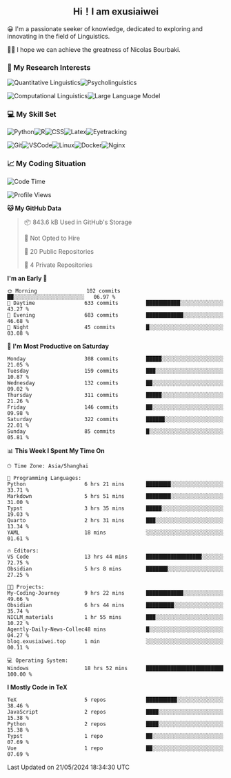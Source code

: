   

## <div align="center">Hi！I am exusiaiwei</div>  

😀 I'm a passionate seeker of knowledge, dedicated to exploring and innovating in the field of Linguistics.

🙋‍♂️ I hope we can achieve the greatness of Nicolas Bourbaki.

### 🔬 My Research Interests  

![Quantitative Linguistics](https://img.shields.io/badge/Quantitative%20Linguistics-%230072CC.svg?&style=for-the-badge&logo=appveyor&logoColor=white)![Psycholinguistics](https://img.shields.io/badge/Psycholinguistics-%2301a3a1.svg?&style=for-the-badge&logo=AWS%20Amplify&logoColor=white)

![Computational Linguistics](https://img.shields.io/badge/Computational%20Linguistics-%231877F2.svg?&style=for-the-badge&logo=Markdown&logoColor=white)![Large Language Model](https://img.shields.io/badge/Large%20Language%20Model-%23F76300.svg?&style=for-the-badge&logo=Android&logoColor=white)

### 💻 My Skill Set

![Python](https://img.shields.io/badge/Python-%2314354C.svg?style=for-the-badge&logo=python&logoColor=white&color=2AB3E3)![R](https://img.shields.io/badge/-R-276DC3?style=for-the-badge&logo=r&logoColor=white)![CSS](https://img.shields.io/badge/-CSS-1572B6?style=for-the-badge&logo=css3&logoColor=white)![Latex](https://img.shields.io/badge/-Latex-008080?style=for-the-badge&logo=latex&logoColor=white)![Eyetracking](https://img.shields.io/badge/Eyetracking-%230078D6?style=for-the-badge&logo=SearXNG&logoColor=#3050FF)

![Git](https://img.shields.io/badge/-Git-F05032?style=for-the-badge&logo=git&logoColor=white)![VSCode](https://img.shields.io/badge/-VSCode-007ACC?style=for-the-badge&logo=visual-studio-code&logoColor=white)![Linux](https://img.shields.io/badge/-Linux-FCC624?style=for-the-badge&logo=linux&logoColor=black)![Docker](https://img.shields.io/badge/-Docker-2496ED?style=for-the-badge&logo=docker&logoColor=white)![Nginx](https://img.shields.io/badge/-Nginx-009639?style=for-the-badge&logo=nginx&logoColor=white)

### 📈 My Coding Situation

<!--START_SECTION:waka-->
![Code Time](http://img.shields.io/badge/Code%20Time-153%20hrs%2024%20mins-blue)

![Profile Views](http://img.shields.io/badge/Profile%20Views-0-blue)

**🐱 My GitHub Data** 

> 📦 843.6 kB Used in GitHub's Storage 
 > 
> 🚫 Not Opted to Hire
 > 
> 📜 20 Public Repositories 
 > 
> 🔑 4 Private Repositories 
 > 
**I'm an Early 🐤** 

```text
🌞 Morning                102 commits         ██░░░░░░░░░░░░░░░░░░░░░░░   06.97 % 
🌆 Daytime                633 commits         ███████████░░░░░░░░░░░░░░   43.27 % 
🌃 Evening                683 commits         ████████████░░░░░░░░░░░░░   46.68 % 
🌙 Night                  45 commits          █░░░░░░░░░░░░░░░░░░░░░░░░   03.08 % 
```
📅 **I'm Most Productive on Saturday** 

```text
Monday                   308 commits         █████░░░░░░░░░░░░░░░░░░░░   21.05 % 
Tuesday                  159 commits         ███░░░░░░░░░░░░░░░░░░░░░░   10.87 % 
Wednesday                132 commits         ██░░░░░░░░░░░░░░░░░░░░░░░   09.02 % 
Thursday                 311 commits         █████░░░░░░░░░░░░░░░░░░░░   21.26 % 
Friday                   146 commits         ██░░░░░░░░░░░░░░░░░░░░░░░   09.98 % 
Saturday                 322 commits         ██████░░░░░░░░░░░░░░░░░░░   22.01 % 
Sunday                   85 commits          █░░░░░░░░░░░░░░░░░░░░░░░░   05.81 % 
```


📊 **This Week I Spent My Time On** 

```text
🕑︎ Time Zone: Asia/Shanghai

💬 Programming Languages: 
Python                   6 hrs 21 mins       ████████░░░░░░░░░░░░░░░░░   33.71 % 
Markdown                 5 hrs 51 mins       ████████░░░░░░░░░░░░░░░░░   31.00 % 
Typst                    3 hrs 35 mins       █████░░░░░░░░░░░░░░░░░░░░   19.03 % 
Quarto                   2 hrs 31 mins       ███░░░░░░░░░░░░░░░░░░░░░░   13.34 % 
YAML                     18 mins             ░░░░░░░░░░░░░░░░░░░░░░░░░   01.61 % 

🔥 Editors: 
VS Code                  13 hrs 44 mins      ██████████████████░░░░░░░   72.75 % 
Obsidian                 5 hrs 8 mins        ███████░░░░░░░░░░░░░░░░░░   27.25 % 

🐱‍💻 Projects: 
My-Coding-Journey        9 hrs 22 mins       ████████████░░░░░░░░░░░░░   49.66 % 
Obsidian                 6 hrs 44 mins       █████████░░░░░░░░░░░░░░░░   35.74 % 
NICLM_materials          1 hr 55 mins        ███░░░░░░░░░░░░░░░░░░░░░░   10.22 % 
Agently-Daily-News-Collec48 mins             █░░░░░░░░░░░░░░░░░░░░░░░░   04.27 % 
blog.exusiaiwei.top      1 min               ░░░░░░░░░░░░░░░░░░░░░░░░░   00.11 % 

💻 Operating System: 
Windows                  18 hrs 52 mins      █████████████████████████   100.00 % 
```

**I Mostly Code in TeX** 

```text
TeX                      5 repos             ██████████░░░░░░░░░░░░░░░   38.46 % 
JavaScript               2 repos             ████░░░░░░░░░░░░░░░░░░░░░   15.38 % 
Python                   2 repos             ████░░░░░░░░░░░░░░░░░░░░░   15.38 % 
Typst                    1 repo              ██░░░░░░░░░░░░░░░░░░░░░░░   07.69 % 
Vue                      1 repo              ██░░░░░░░░░░░░░░░░░░░░░░░   07.69 % 
```




 Last Updated on 21/05/2024 18:34:30 UTC
<!--END_SECTION:waka-->
